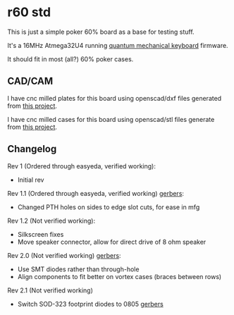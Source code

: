 # r60 std #

This is just a simple poker 60% board as a base for testing
stuff.

It's a 16MHz Atmega32U4 running [quantum mechanical
keyboard](https://github.com/qmk/qmk_firmware) firmware.

It should fit in most (all?) 60% poker cases.

## CAD/CAM ##

I have cnc milled plates for this board using openscad/dxf files generated
from [this project](https://github.com/rpedde/platemaker).

I have cnc milled cases for this board using openscad/stl files generate
from [this project](https://github.com/rpedde/r60-case).

## Changelog ##

Rev 1 (Ordered through easyeda, verified working):

 - Initial rev

Rev 1.1 (Ordered through easyeda, verified working) [gerbers](https://storage.googleapis.com/rpedde-public-gerbers/r60-std-r1.1.zip):

 - Changed PTH holes on sides to edge slot cuts, for ease in mfg

Rev 1.2 (Not verified working):

 - Silkscreen fixes
 - Move speaker connector, allow for direct drive of 8 ohm speaker

Rev 2.0 (Not verified working) [gerbers](https://storage.googleapis.com/rpedde-public-gerbers/r60-std-r2.0.zip):

 - Use SMT diodes rather than through-hole
 - Align components to fit better on vortex cases (braces between rows)

Rev 2.1 (Not verified working)

 - Switch SOD-323 footprint diodes to 0805 [gerbers](https://storage.googleapis.com/rpedde-public-gerbers/r60-std-r2.1.zip)

